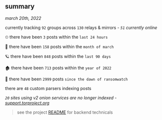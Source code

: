 
## summary
_march 20th, 2022_

currently tracking `92` groups across `130` relays & mirrors - _`51` currently online_

⏲ there have been `3` posts within the `last 24 hours`

🦈 there have been `158` posts within the `month of march`

🪐 there have been `848` posts within the `last 90 days`

🏚 there have been `713` posts within the `year of 2022`

🦕 there have been `2999` posts `since the dawn of ransomwatch`

there are `48` custom parsers indexing posts

_`20` sites using v2 onion services are no longer indexed - [support.torproject.org](https://support.torproject.org/onionservices/v2-deprecation/)_

> see the project [README](https://github.com/thetanz/ransomwatch#ransomwatch--) for backend technicals
